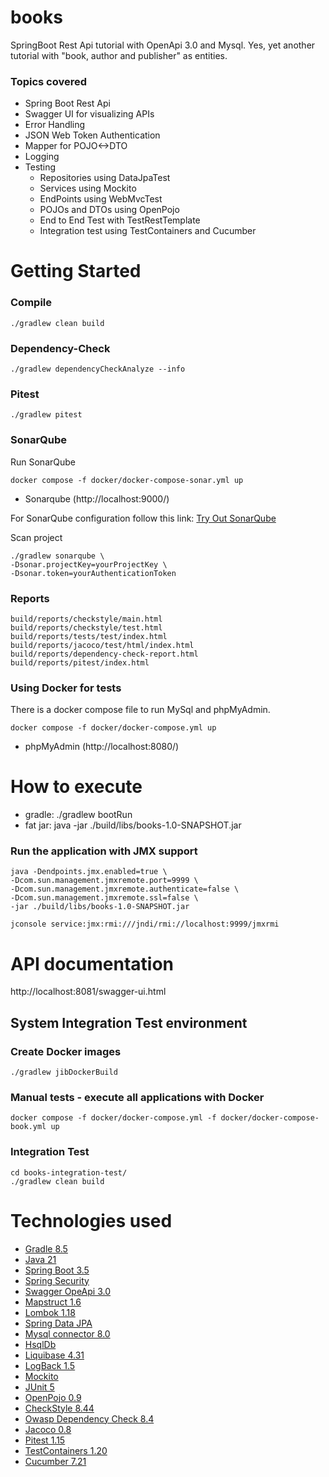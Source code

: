 # books
SpringBoot Rest Api tutorial with OpenApi 3.0 and Mysql.
Yes, yet another tutorial with "book, author and publisher" as entities.

### Topics covered
- Spring Boot Rest Api
- Swagger UI for visualizing APIs
- Error Handling
- JSON Web Token Authentication
- Mapper for POJO<->DTO 
- Logging
- Testing
    - Repositories using DataJpaTest
    - Services using Mockito
    - EndPoints using WebMvcTest
    - POJOs and DTOs using OpenPojo
    - End to End Test with TestRestTemplate
    - Integration test using TestContainers and Cucumber

# Getting Started
### Compile
    ./gradlew clean build

### Dependency-Check
    ./gradlew dependencyCheckAnalyze --info

### Pitest
    ./gradlew pitest

### SonarQube
Run SonarQube

    docker compose -f docker/docker-compose-sonar.yml up

 - Sonarqube (http://localhost:9000/)

For SonarQube configuration follow this link: [Try Out SonarQube](https://docs.sonarqube.org/latest/setup/get-started-2-minutes/)

Scan project

    ./gradlew sonarqube \
    -Dsonar.projectKey=yourProjectKey \
    -Dsonar.token=yourAuthenticationToken

### Reports
    build/reports/checkstyle/main.html
    build/reports/checkstyle/test.html
    build/reports/tests/test/index.html
    build/reports/jacoco/test/html/index.html
    build/reports/dependency-check-report.html
    build/reports/pitest/index.html

### Using Docker for tests
There is a docker compose file to run MySql and phpMyAdmin.

    docker compose -f docker/docker-compose.yml up
 - phpMyAdmin (http://localhost:8080/)

# How to execute
 - gradle: ./gradlew bootRun
 - fat jar: java -jar ./build/libs/books-1.0-SNAPSHOT.jar

### Run the application with JMX support
    java -Dendpoints.jmx.enabled=true \
    -Dcom.sun.management.jmxremote.port=9999 \
    -Dcom.sun.management.jmxremote.authenticate=false \
    -Dcom.sun.management.jmxremote.ssl=false \
    -jar ./build/libs/books-1.0-SNAPSHOT.jar

    jconsole service:jmx:rmi:///jndi/rmi://localhost:9999/jmxrmi

# API documentation
http://localhost:8081/swagger-ui.html

## System Integration Test environment

### Create Docker images
    ./gradlew jibDockerBuild

### Manual tests - execute all applications with Docker

    docker compose -f docker/docker-compose.yml -f docker/docker-compose-book.yml up

### Integration Test

    cd books-integration-test/
    ./gradlew clean build

# Technologies used
- [Gradle 8.5](https://gradle.org)
- [Java 21](https://openjdk.java.net/projects/jdk/21)
- [Spring Boot 3.5](https://spring.io/projects/spring-boot)
- [Spring Security](https://spring.io/projects/spring-security)
- [Swagger OpeApi 3.0](https://swagger.io/specification)
- [Mapstruct 1.6](https://mapstruct.org)
- [Lombok 1.18](https://projectlombok.org)
- [Spring Data JPA](https://projects.spring.io/spring-data-jpa)
- [Mysql connector 8.0](https://www.mysql.com/products/connector)
- [HsqlDb](http://hsqldb.org)
- [Liquibase 4.31](https://www.liquibase.com)
- [LogBack 1.5](https://logback.qos.ch)
- [Mockito](https://site.mockito.org)
- [JUnit 5](https://junit.org/junit5)
- [OpenPojo 0.9](https://github.com/OpenPojo)
- [CheckStyle 8.44](https://checkstyle.sourceforge.io)
- [Owasp Dependency Check 8.4](https://owasp.org/www-project-dependency-check)
- [Jacoco 0.8](https://www.jacoco.org)
- [Pitest 1.15](https://pitest.org)
- [TestContainers 1.20](https://www.testcontainers.org)
- [Cucumber 7.21](https://cucumber.io)
